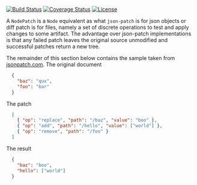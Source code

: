 [![Build Status](https://travis-ci.com/mP1/walkingkooka-tree-patch.svg?branch=master)](https://travis-ci.com/mP1/walkingkooka-tree-patch.svg?branch=master)
[![Coverage Status](https://coveralls.io/repos/github/mP1/walkingkooka-tree-patch/badge.svg?branch=master)](https://coveralls.io/github/mP1/walkingkooka-tree-patch?branch=master)
[![License](https://img.shields.io/badge/License-Apache%202.0-blue.svg)](https://opensource.org/licenses/Apache-2.0)

A `NodePatch` is a `Node` equivalent as what `json-patch` is for json objects or diff patch is for files, namely a set
of discrete operations to test and apply changes to some artifact. The advantage over json-patch implementations is that
any failed patch leaves the original source unmodified and successful patches return a new tree.

The remainder of this section below contains the sample taken from [jsonpatch.com](http://jsonpatch.com/).
The original document

```json
  {
    "baz": "qux",
    "foo": "bar"
  }
```  

The patch

```json
  [
    { "op": "replace", "path": "/baz", "value": "boo" },
    { "op": "add", "path": "/hello", "value": ["world"] },
    { "op": "remove", "path": "/foo" }
  ]
```

The result
```json
  {
    "baz": "boo",
    "hello": ["world"]
  }
```
